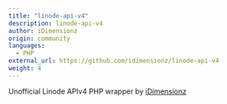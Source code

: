 ```yaml
---
title: "linode-api-v4"
description: linode-api-v4
author: iDimensionz
origin: community
languages:
  - PHP
external_url: https://github.com/idimensionz/linode-api-v4
weight: 4
---
```


Unofficial Linode APIv4 PHP wrapper by [iDimensionz](https://github.com/idimensionz/linode-api-v4)
